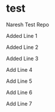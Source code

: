 # test

Naresh Test Repo

Added Line 1

Added Line 2

Added Line 3

Add Line 4


Add Line 5

Add Line 6

Add Line 7

